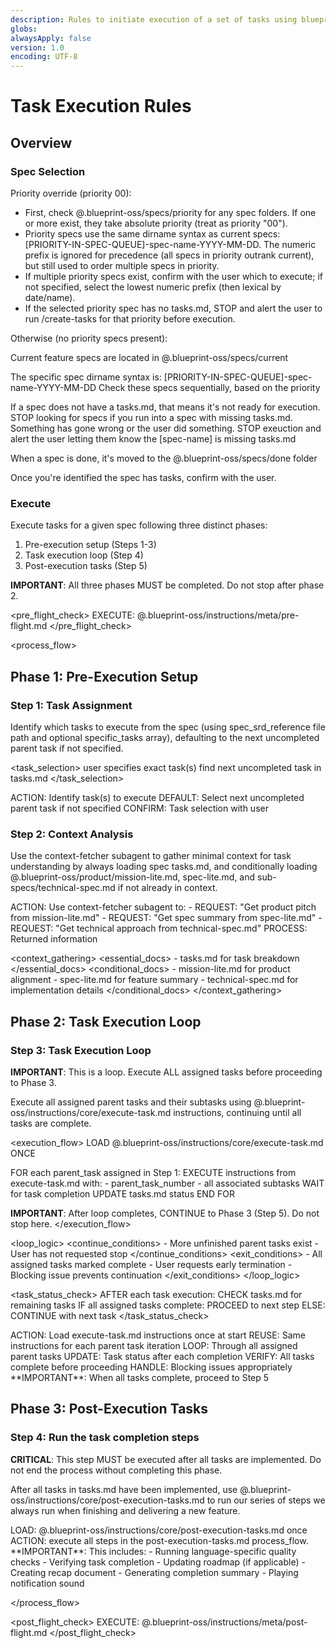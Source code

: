 ```yaml
---
description: Rules to initiate execution of a set of tasks using blueprint
globs:
alwaysApply: false
version: 1.0
encoding: UTF-8
---
```


# Task Execution Rules

## Overview

### Spec Selection

Priority override (priority 00):

- First, check @.blueprint-oss/specs/priority for any spec folders. If one or more exist, they take absolute priority (treat as priority "00").
- Priority specs use the same dirname syntax as current specs: [PRIORITY-IN-SPEC-QUEUE]-spec-name-YYYY-MM-DD. The numeric prefix is ignored for precedence (all specs in priority outrank current), but still used to order multiple specs in priority.
- If multiple priority specs exist, confirm with the user which to execute; if not specified, select the lowest numeric prefix (then lexical by date/name).
- If the selected priority spec has no tasks.md, STOP and alert the user to run /create-tasks for that priority before execution.

Otherwise (no priority specs present):

Current feature specs are located in @.blueprint-oss/specs/current

The specific spec dirname syntax is: [PRIORITY-IN-SPEC-QUEUE]-spec-name-YYYY-MM-DD
Check these specs sequentially, based on the priority

If a spec does not have a tasks.md, that means it's not ready for execution.
STOP looking for specs if you run into a spec with missing tasks.md. Something has gone wrong or the user did something.
STOP exeuction and alert the user letting them know the [spec-name] is missing tasks.md

When a spec is done, it's moved to the @.blueprint-oss/specs/done folder

Once you're identified the spec has tasks, confirm with the user.

### Execute

Execute tasks for a given spec following three distinct phases:

1. Pre-execution setup (Steps 1-3)
2. Task execution loop (Step 4)
3. Post-execution tasks (Step 5)

**IMPORTANT**: All three phases MUST be completed. Do not stop after phase 2.

<pre_flight_check>
EXECUTE: @.blueprint-oss/instructions/meta/pre-flight.md
</pre_flight_check>

<process_flow>

## Phase 1: Pre-Execution Setup

<step number="1" name="task_assignment">

### Step 1: Task Assignment

Identify which tasks to execute from the spec (using spec_srd_reference file path and optional specific_tasks array), defaulting to the next uncompleted parent task if not specified.

<task_selection>
<explicit>user specifies exact task(s)</explicit>
<implicit>find next uncompleted task in tasks.md</implicit>
</task_selection>

<instructions>
  ACTION: Identify task(s) to execute
  DEFAULT: Select next uncompleted parent task if not specified
  CONFIRM: Task selection with user
</instructions>

</step>

<step number="2" subagent="context-fetcher" name="context_analysis">

### Step 2: Context Analysis

Use the context-fetcher subagent to gather minimal context for task understanding by always loading spec tasks.md, and conditionally loading @.blueprint-oss/product/mission-lite.md, spec-lite.md, and sub-specs/technical-spec.md if not already in context.

<instructions>
  ACTION: Use context-fetcher subagent to:
    - REQUEST: "Get product pitch from mission-lite.md"
    - REQUEST: "Get spec summary from spec-lite.md"
    - REQUEST: "Get technical approach from technical-spec.md"
  PROCESS: Returned information
</instructions>

<context_gathering>
<essential_docs> - tasks.md for task breakdown
</essential_docs>
<conditional_docs> - mission-lite.md for product alignment - spec-lite.md for feature summary - technical-spec.md for implementation details
</conditional_docs>
</context_gathering>

</step>

## Phase 2: Task Execution Loop

<step number="3" name="task_execution_loop">

### Step 3: Task Execution Loop

**IMPORTANT**: This is a loop. Execute ALL assigned tasks before proceeding to Phase 3.

Execute all assigned parent tasks and their subtasks using @.blueprint-oss/instructions/core/execute-task.md instructions, continuing until all tasks are complete.

<execution_flow>
LOAD @.blueprint-oss/instructions/core/execute-task.md ONCE

FOR each parent_task assigned in Step 1:
EXECUTE instructions from execute-task.md with: - parent_task_number - all associated subtasks
WAIT for task completion
UPDATE tasks.md status
END FOR

**IMPORTANT**: After loop completes, CONTINUE to Phase 3 (Step 5). Do not stop here.
</execution_flow>

<loop_logic>
<continue_conditions> - More unfinished parent tasks exist - User has not requested stop
</continue_conditions>
<exit_conditions> - All assigned tasks marked complete - User requests early termination - Blocking issue prevents continuation
</exit_conditions>
</loop_logic>

<task_status_check>
AFTER each task execution:
CHECK tasks.md for remaining tasks
IF all assigned tasks complete:
PROCEED to next step
ELSE:
CONTINUE with next task
</task_status_check>

<instructions>
  ACTION: Load execute-task.md instructions once at start
  REUSE: Same instructions for each parent task iteration
  LOOP: Through all assigned parent tasks
  UPDATE: Task status after each completion
  VERIFY: All tasks complete before proceeding
  HANDLE: Blocking issues appropriately
  **IMPORTANT**: When all tasks complete, proceed to Step 5
</instructions>

</step>

## Phase 3: Post-Execution Tasks

<step number="4" name="post_execution_tasks">

### Step 4: Run the task completion steps

**CRITICAL**: This step MUST be executed after all tasks are implemented. Do not end the process without completing this phase.

After all tasks in tasks.md have been implemented, use @.blueprint-oss/instructions/core/post-execution-tasks.md to run our series of steps we always run when finishing and delivering a new feature.

<instructions>
  LOAD: @.blueprint-oss/instructions/core/post-execution-tasks.md once
  ACTION: execute all steps in the post-execution-tasks.md process_flow.
  **IMPORTANT**: This includes:
    - Running language-specific quality checks
    - Verifying task completion
    - Updating roadmap (if applicable)
    - Creating recap document
    - Generating completion summary
    - Playing notification sound
</instructions>

</step>

</process_flow>

<post_flight_check>
EXECUTE: @.blueprint-oss/instructions/meta/post-flight.md
</post_flight_check>
